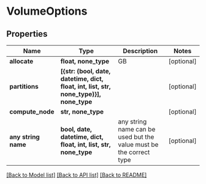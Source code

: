 # VolumeOptions


## Properties
Name | Type | Description | Notes
------------ | ------------- | ------------- | -------------
**allocate** | **float, none_type** | GB | [optional] 
**partitions** | **[{str: (bool, date, datetime, dict, float, int, list, str, none_type)}], none_type** |  | [optional] 
**compute_node** | **str, none_type** |  | [optional] 
**any string name** | **bool, date, datetime, dict, float, int, list, str, none_type** | any string name can be used but the value must be the correct type | [optional]

[[Back to Model list]](../README.md#documentation-for-models) [[Back to API list]](../README.md#documentation-for-api-endpoints) [[Back to README]](../README.md)


